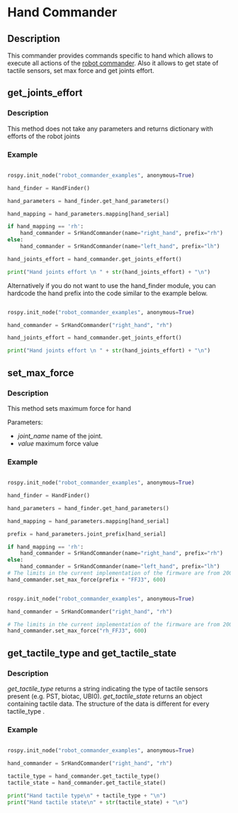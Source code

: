 # Hand Commander
 
## Description

This commander provides commands specific to hand which allows to execute all actions of the [robot commander](RobotCommander.md).
Also it allows to get state of tactile sensors, set max force and get joints effort.

## get_joints_effort

### Description 

This method does not take any parameters and returns dictionary with efforts of the robot joints

### Example

```python

rospy.init_node("robot_commander_examples", anonymous=True)

hand_finder = HandFinder()

hand_parameters = hand_finder.get_hand_parameters()

hand_mapping = hand_parameters.mapping[hand_serial]

if hand_mapping == 'rh':
    hand_commander = SrHandCommander(name="right_hand", prefix="rh")
else:
    hand_commander = SrHandCommander(name="left_hand", prefix="lh")

hand_joints_effort = hand_commander.get_joints_effort()

print("Hand joints effort \n " + str(hand_joints_effort) + "\n")

```
Alternatively if you do not want to use the hand_finder module, you can hardcode the hand prefix into the code similar to the example below. 

```python

rospy.init_node("robot_commander_examples", anonymous=True)

hand_commander = SrHandCommander("right_hand", "rh")

hand_joints_effort = hand_commander.get_joints_effort()

print("Hand joints effort \n " + str(hand_joints_effort) + "\n")
```

## set_max_force

### Description

  This method sets maximum force for hand
 
Parameters:
 
  * *joint_name* name of the joint.
  * *value* maximum force value

### Example

```python

rospy.init_node("robot_commander_examples", anonymous=True)

hand_finder = HandFinder()

hand_parameters = hand_finder.get_hand_parameters()

hand_mapping = hand_parameters.mapping[hand_serial]

prefix = hand_parameters.joint_prefix[hand_serial]

if hand_mapping == 'rh':
    hand_commander = SrHandCommander(name="right_hand", prefix="rh")
else:
    hand_commander = SrHandCommander(name="left_hand", prefix="lh")
# The limits in the current implementation of the firmware are from 200 to 1000 (measured in custom units) 
hand_commander.set_max_force(prefix + "FFJ3", 600)
```

```python

rospy.init_node("robot_commander_examples", anonymous=True)

hand_commander = SrHandCommander("right_hand", "rh")

# The limits in the current implementation of the firmware are from 200 to 1000 (measured in custom units) 
hand_commander.set_max_force("rh_FFJ3", 600)
```

## get_tactile_type and get_tactile_state

### Description

*get_tactile_type* returns a string indicating the type of tactile sensors present (e.g. PST, biotac, UBI0). 
*get_tactile_state* returns an object containing tactile data. The structure of the data is different for every tactile_type .

### Example

```python

rospy.init_node("robot_commander_examples", anonymous=True)

hand_commander = SrHandCommander("right_hand", "rh")

tactile_type = hand_commander.get_tactile_type()
tactile_state = hand_commander.get_tactile_state()

print("Hand tactile type\n" + tactile_type + "\n")
print("Hand tactile state\n" + str(tactile_state) + "\n")
```
